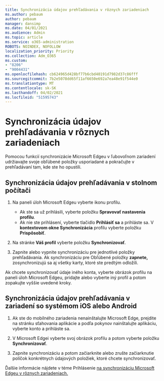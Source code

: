 ```yaml
---
title: Synchronizácia údajov prehľadávania v rôznych zariadeniach
ms.author: pebaum
author: pebaum
manager: dansimp
ms.date: 04/01/2021
ms.audience: Admin
ms.topic: article
ms.service: o365-administration
ROBOTS: NOINDEX, NOFOLLOW
localization_priority: Priority
ms.collection: Adm_O365
ms.custom:
- "8206"
- "9004431"
ms.openlocfilehash: cb624965d428bf77b6cbd40191d7982d37c86fff
ms.sourcegitcommit: 7b2e5078dd65f11af6650e692a7ea48e91f544e0
ms.translationtype: MT
ms.contentlocale: sk-SK
ms.lasthandoff: 04/02/2021
ms.locfileid: "51595743"
---
```

# <a name="sync-your-browsing-data-across-your-devices"></a>Synchronizácia údajov prehľadávania v rôznych zariadeniach

Pomocou funkcií synchronizácie Microsoft Edgeu v ľubovoľnom zariadení udržiavajte svoje obľúbené položky usporiadané a pokračujte v prehľadávaní tam, kde ste ho opustili.

## <a name="sync-your-browsing-data-on-a-desktop-computer"></a>Synchronizácia údajov prehľadávania v stolnom počítači

1. Na paneli úloh Microsoft Edgeu vyberte ikonu profilu.
    
    - Ak ste sa už prihlásili, vyberte položku **Spravovať nastavenia profilu**.
    - Ak nie ste prihlásení, vyberte tlačidlo **Prihlásiť sa** a prihláste sa. V **kontextovom okne Synchronizácia** profilu vyberte položku **Prispôsobiť**.

1. Na stránke **Váš profil** vyberte položku **Synchronizovať**.

1. Zapnite alebo vypnite synchronizáciu pre jednotlivé položky prehľadávania. Ak synchronizáciu pre Obľúbené položky **zapnete,** zosynchronizujú sa aj všetky karty, ktoré ste predtým odložili.

Ak chcete synchronizovať údaje iného konta, vyberte obrázok profilu na paneli úloh Microsoft Edgeu, pridajte alebo vyberte iný profil a potom zopakujte vyššie uvedené kroky.

## <a name="sync-your-browsing-data-on-your-ios-or-android-device"></a>Synchronizácia údajov prehľadávania v zariadení so systémom iOS alebo Android

1. Ak ste do mobilného zariadenia nenainštalujte Microsoft Edge, prejdite na stránku sťahovania aplikácie a podľa pokynov nainštalujte aplikáciu, vyberte konto a prihláste sa.

1. V Microsoft Edgei vyberte svoj obrázok profilu a potom vyberte položku **Synchronizovať**.

1. Zapnite synchronizáciu a potom začiarknite alebo zrušte začiarknutie políčok konkrétnych údajových položiek, ktoré chcete synchronizovať.

Ďalšie informácie nájdete v téme Prihlásenie [na synchronizáciu Microsoft Edgeu v rôznych zariadeniach.](https://go.microsoft.com/fwlink/?linkid=2145501)
